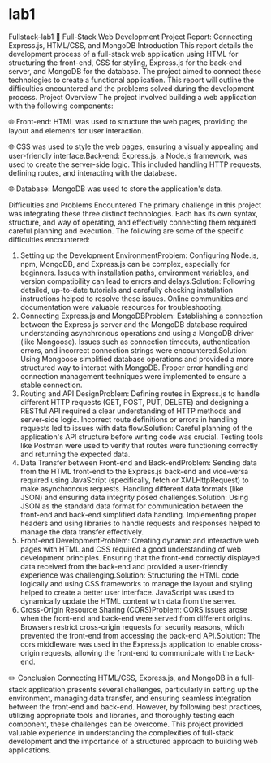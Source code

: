 # lab1
Fullstack-lab1 :robot:
Full-Stack Web Development Project Report: 
Connecting Express.js, HTML/CSS, and MongoDB
Introduction
This report details the development process of a full-stack web application using HTML for structuring the front-end, CSS for styling, Express.js for the back-end server, and MongoDB for the database. The project aimed to connect these technologies to create a functional application. This report will outline the difficulties encountered and the problems solved during the development process.
Project Overview
The project involved building a web application with the following components:

:globe_with_meridians: Front-end: HTML was used to structure the web pages, providing the layout and elements for user interaction. 

:globe_with_meridians: CSS was used to style the web pages, ensuring a visually appealing and user-friendly interface.Back-end: Express.js, a Node.js framework, was used to create the server-side logic. This included handling HTTP requests, defining routes, and interacting with the database.

:globe_with_meridians: Database: MongoDB was used to store the application's data.

Difficulties and Problems Encountered
The primary challenge in this project was integrating these three distinct technologies. Each has its own syntax, structure, and way of operating, and effectively connecting them required careful planning and execution. The following are some of the specific difficulties encountered:
1.  Setting up the Development EnvironmentProblem: Configuring Node.js, npm, MongoDB, and Express.js can be complex, especially for beginners. Issues with installation paths, environment variables, and version compatibility can lead to errors and delays.Solution: Following detailed, up-to-date tutorials and carefully checking installation instructions helped to resolve these issues. Online communities and documentation were valuable resources for troubleshooting.
2. Connecting Express.js and MongoDBProblem: Establishing a connection between the Express.js server and the MongoDB database required understanding asynchronous operations and using a MongoDB driver (like Mongoose). Issues such as connection timeouts, authentication errors, and incorrect connection strings were encountered.Solution: Using Mongoose simplified database operations and provided a more structured way to interact with MongoDB. Proper error handling and connection management techniques were implemented to ensure a stable connection.
3.  Routing and API DesignProblem: Defining routes in Express.js to handle different HTTP requests (GET, POST, PUT, DELETE) and designing a RESTful API required a clear understanding of HTTP methods and server-side logic. Incorrect route definitions or errors in handling requests led to issues with data flow.Solution: Careful planning of the application's API structure before writing code was crucial. Testing tools like Postman were used to verify that routes were functioning correctly and returning the expected data.
4.  Data Transfer between Front-end and Back-endProblem: Sending data from the HTML front-end to the Express.js back-end and vice-versa required using JavaScript (specifically, fetch or XMLHttpRequest) to make asynchronous requests. Handling different data formats (like JSON) and ensuring data integrity posed challenges.Solution: Using JSON as the standard data format for communication between the front-end and back-end simplified data handling. Implementing proper headers and using libraries to handle requests and responses helped to manage the data transfer effectively.
5.  Front-end DevelopmentProblem: Creating dynamic and interactive web pages with HTML and CSS required a good understanding of web development principles. Ensuring that the front-end correctly displayed data received from the back-end and provided a user-friendly experience was challenging.Solution: Structuring the HTML code logically and using CSS frameworks to manage the layout and styling helped to create a better user interface. JavaScript was used to dynamically update the HTML content with data from the server.
6.  Cross-Origin Resource Sharing (CORS)Problem: CORS issues arose when the front-end and back-end were served from different origins. Browsers restrict cross-origin requests for security reasons, which prevented the front-end from accessing the back-end API.Solution: The cors middleware was used in the Express.js application to enable cross-origin requests, allowing the front-end to communicate with the back-end.

:pencil2:	Conclusion
Connecting HTML/CSS, Express.js, and MongoDB in a full-stack application presents several challenges, particularly in setting up the environment, managing data transfer, and ensuring seamless integration between the front-end and back-end. However, by following best practices, utilizing appropriate tools and libraries, and thoroughly testing each component, these challenges can be overcome. This project provided valuable experience in understanding the complexities of full-stack development and the importance of a structured approach to building web applications.
